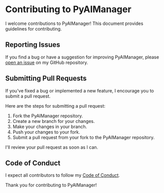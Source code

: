 # Contributing to PyAIManager

I welcome contributions to PyAIManager! This document provides guidelines for contributing.

## Reporting Issues

If you find a bug or have a suggestion for improving PyAIManager, please [open an issue](https://github.com/joe-gutman/PyAIManager/issues) on my GitHub repository.

## Submitting Pull Requests

If you've fixed a bug or implemented a new feature, I encourage you to submit a pull request.

Here are the steps for submitting a pull request:

1. Fork the PyAIManager repository.
2. Create a new branch for your changes.
3. Make your changes in your branch.
4. Push your changes to your fork.
5. Submit a pull request from your fork to the PyAIManager repository.

I'll review your pull request as soon as I can.

## Code of Conduct

I expect all contributors to follow my [Code of Conduct](./CODE_OF_CONDUCT.md).

Thank you for contributing to PyAIManager!